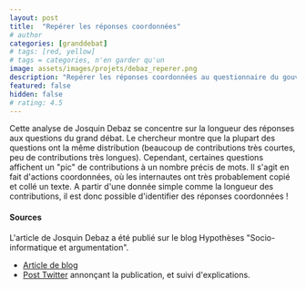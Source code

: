 ```yaml
---
layout: post
title:  "Repérer les réponses coordonnées"
# author
categories: [granddebat]
# tags: [red, yellow]
# tags = categories, n'en garder qu'un
image: assets/images/projets/debaz_reperer.png
description: "Repérer les réponses coordonnées au questionnaire du gouvernement dans le cadre du Grand « débat »"
featured: false
hidden: false
# rating: 4.5
---
```


Cette analyse de Josquin Debaz se concentre sur la longueur des réponses aux questions du grand débat. Le chercheur montre que la plupart des questions ont la même distribution (beaucoup de contributions très courtes, peu de contributions très longues). Cependant, certaines questions affichent un "pic" de contributions à un nombre précis de mots. Il s'agit en fait d'actions coordonnées, où les internautes ont très probablement copié et collé un texte. A partir d'une donnée simple comme la longueur des contributions, il est donc possible d'identifier des réponses coordonnées !

#### Sources

L'article de Josquin Debaz a été publié sur le blog Hypothèses "Socio-informatique et argumentation".

* [Article de blog](https://socioargu.hypotheses.org/5925)
* [Post Twitter](https://twitter.com/josquindebaz/status/1095350025322934273) annonçant la publication, et suivi d'explications.
